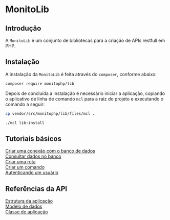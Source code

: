 # MonitoLib

## Introdução
A `MonitoLib` é um conjunto de bibliotecas para a criação de APIs restfull em PHP.

## Instalação
A instalação da `MonitoLib` é feita através do `composer`, conforme abaixo:
```sh
composer require monitophp/lib
```
Depois de concluída a instalação é necessário iniciar a aplicação, copiando o aplicativo de linha de comando `mcl` para a raiz do projeto e executando o comando a seguir:
```sh
cp vendor/src/monitophp/lib/files/mcl .

./mcl lib:install
```

## Tutoriais básicos
[Criar uma conexão com o banco de dados](./connection)\
[Consultar dados no banco](./oracle)\
[Criar uma rota](./routes)\
[Criar um comando](./commands)\
[Autenticando um usuário](./user)

## Referências da API
[Estrutura da aplicação](./structure)\
[Modelo de dados](./model)\
[Classe de aplicação](./model)
